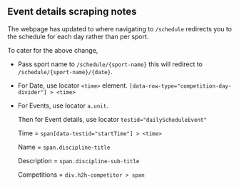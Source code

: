 ## Event details scraping notes

The webpage has updated to where navigating to `/schedule` redirects you to the
schedule for each day rather than per sport.

To cater for the above change,

- Pass sport name to `/schedule/{sport-name}` this will redirect to `/schedule/{sport-name}/{date}`.

- For Date, use locator `<time>` element. `[data-row-type="competition-day-divider"] > <time>`

- For Events, use locator `a.unit`.

  Then for Event details, use locator `testid="dailyScheduleEvent"`

  Time = `span[data-testid="startTime"] > <time>`

  Name = `span.discipline-title`

  Description = `span.discipline-sub-title`

  Competitions = `div.h2h-competitor > span`
